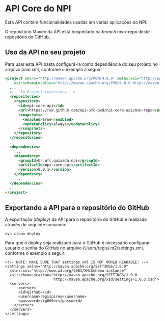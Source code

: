 API Core do NPI
===============

Esta API contém funcionalidades usadas em várias aplicações do NPI.

O repositório Maven da API está hospedado na *branch* mvn-repo deste repositório do GitHub.  

Uso da API no seu projeto
-------------------------
Para usar esta API basta configurá-la como dependência do seu projeto no arquivo pom.xml, conforme o exemplo a seguir:

```xml
<project xmlns="http://maven.apache.org/POM/4.0.0" xmlns:xsi="http://www.w3.org/2001/XMLSchema-instance"
	xsi:schemaLocation="http://maven.apache.org/POM/4.0.0 http://maven.apache.org/xsd/maven-4.0.0.xsd">
  ...
  <!-- In Project repository -->
  <repositories>
    <repository>
      <id>npi-core-api</id>
      <url>https://raw.github.com/npi-ufc-qxd/npi-core-api/mvn-repo</url>
      <snapshots>
        <enabled>true</enabled>
        <updatePolicy>always</updatePolicy>
      </snapshots>
    </repository>
  </repositories>
  ...
  <dependencies>
    ...
    <dependency>
      <groupId>br.ufc.quixada.npi</groupId>
      <artifactId>npi-core-api</artifactId>
      <version>0.0.1</version>
    </dependency>
    ...
  </dependencies>
  ...
</project>
```

Exportando a API para o repositório do GitHub
---------------------------------------------

A exportação (*deploy*) da API para o repositório do GitHub é realizada através do seguinte comando:

```
mvn clean deploy
```

Para que o deploy seja realizado para o GitHub é necessário configurar usuário e senha do GitHub no arquivo /Users/regis/.m2/settings.xml, conforme o exemplo a seguir:

```
<!-- NOTE: MAKE SURE THAT settings.xml IS NOT WORLD READABLE! -->
<settings xmlns="http://maven.apache.org/SETTINGS/1.0.0"
  xmlns:xsi="http://www.w3.org/2001/XMLSchema-instance"
  xsi:schemaLocation="http://maven.apache.org/SETTINGS/1.0.0
                      http://maven.apache.org/xsd/settings-1.0.0.xsd">
  <servers>
      <server>
      <id>github</id>
      <username>regispires</username>
      <password>sig000er</password>
    </server>
  </servers>
</settings>
```
